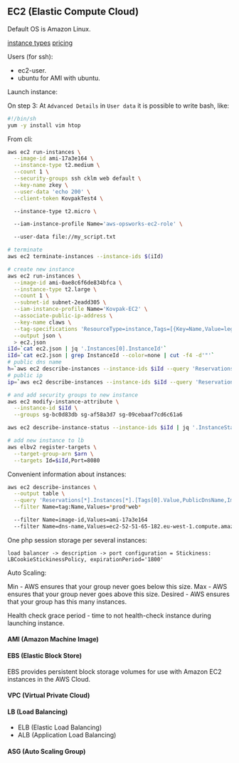 EC2 (Elastic Compute Cloud)
-

Default OS is Amazon Linux.

[instance types](https://aws.amazon.com/ec2/instance-types/)
[pricing](https://aws.amazon.com/ec2/pricing/)

Users (for ssh):
* ec2-user.
* ubuntu for AMI with ubuntu.

Launch instance:

On step 3: At `Advanced Details` in `User data` it is possible to write bash, like:
````sh
#!/bin/sh
yum -y install vim htop
````

From cli:

````sh
aws ec2 run-instances \
  --image-id ami-17a3e164 \
  --instance-type t2.medium \
  --count 1 \
  --security-groups ssh cklm web default \
  --key-name zkey \
  --user-data 'echo 200' \
  --client-token KovpakTest4 \

  --instance-type t2.micro \

  --iam-instance-profile Name='aws-opsworks-ec2-role' \

  --user-data file://my_script.txt

# terminate
aws ec2 terminate-instances --instance-ids $(iId)

# create new instance
aws ec2 run-instances \
  --image-id ami-0ae8c6f6de834bfca \
  --instance-type t2.large \
  --count 1 \
  --subnet-id subnet-2eadd305 \
  --iam-instance-profile Name='Kovpak-EC2' \
  --associate-public-ip-address \
  --key-name claws \
  --tag-specifications 'ResourceType=instance,Tags=[{Key=Name,Value=legacy-files-prod-3x}]' \
  --output json \
  > ec2.json
iId=`cat ec2.json | jq '.Instances[0].InstanceId'`
iId=`cat ec2.json | grep InstanceId --color=none | cut -f4 -d'"'`
# public dns name
h=`aws ec2 describe-instances --instance-ids $iId --query 'Reservations[].Instances[].PublicDnsName'`
# public ip
ip=`aws ec2 describe-instances --instance-ids $iId --query 'Reservations[].Instances[].PublicIpAddress'`

# and add security groups to new instance
aws ec2 modify-instance-attribute \
  --instance-id $iId \
  --groups sg-bc0d83db sg-af58a3d7 sg-09cebaaf7cd6c61a6

aws ec2 describe-instance-status --instance-ids $iId | jq '.InstanceStatuses[0].InstanceState.Name'

# add new instance to lb
aws elbv2 register-targets \
  --target-group-arn $arn \
  --targets Id=$iId,Port=8080

````

Convenient information about instances:

````sh
aws ec2 describe-instances \
  --output table \
  --query 'Reservations[*].Instances[*].[Tags[0].Value,PublicDnsName,ImageId,LaunchTime,State.Name]' \
  --filter Name=tag:Name,Values=*prod*web*

  --filter Name=image-id,Values=ami-17a3e164
  --filter Name=dns-name,Values=ec2-52-51-65-182.eu-west-1.compute.amazonaws.com

````

One php session storage per several instances:

````
load balancer -> description -> port configuration = Stickiness: LBCookieStickinessPolicy, expirationPeriod='1800'
````

Auto Scaling:

Min     - AWS ensures that your group never goes below this size.
Max     - AWS ensures that your group never goes above this size.
Desired - AWS ensures that your group has this many instances.

Health check grace period - time to not health-check instance during launching instance.

#### AMI (Amazon Machine Image)

#### EBS (Elastic Block Store)

EBS provides persistent block storage volumes for use with Amazon EC2 instances in the AWS Cloud.

#### VPC (Virtual Private Cloud)

#### LB (Load Balancing)

* ELB (Elastic Load Balancing)
* ALB (Application Load Balancing)

#### ASG (Auto Scaling Group)
